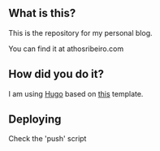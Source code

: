 ## What is this?

This is the repository for my personal blog.

You can find it at athosribeiro.com

## How did you do it?

I am using [Hugo](http://gohugo.io/) based on [this](http://themes.gohugo.io/hugo-uno/) template.

## Deploying

Check the 'push' script
